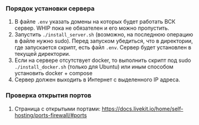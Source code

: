 ### Порядок установки сервера
1. В файле `.env` указать домены на которых будет работать ВСК сервер. WHIP пока не обязателен и его можно пропустить.
2. Запустить `./install_server.sh` (возможно, на последнюю операцию в файле нужно sudo). Перед запуском убедиться, что в директории, 
где запускается скрипт, есть файл `.env`. Сервер будет установлен в текущей директории.
3. Если на сервере отсутствует docker, то выполнить скрипт под sudo `./install_docker.sh` (только для Ubuntu) или иным способом установить docker + compose
4. Сервер должен выходить в Интернет с выделенного IP адреса. 

### Проверка открытия портов
1. Страница с открытыми портами: https://docs.livekit.io/home/self-hosting/ports-firewall/#ports
